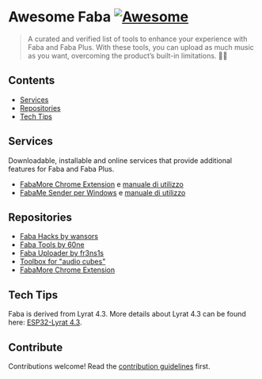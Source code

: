 # Awesome Faba [![Awesome](https://awesome.re/badge.svg)](https://awesome.re)

> A curated and verified list of tools to enhance your experience with Faba and Faba Plus. With these tools, you can upload as much music as you want, overcoming the product’s built-in limitations. 🚀🎶


## Contents

- [Services](#section)
- [Repositories](#repositories)
- [Tech Tips](#tech-tips)


## Services

Downloadable, installable and online services that provide additional features for Faba and Faba Plus.

- [FabaMore Chrome Extension](https://chromewebstore.google.com/detail/fabamore-do-more-with-you/lceoahoffijefgjgepcnilmdlmjeeidn) e [manuale di utilizzo](https://mircobabini.dev/fabamore-per-faba-e-faba-plus/)
- [FabaMe Sender per Windows](https://github.com/sapycola/Faba-Raccontastorie---FabaMe-Sender) e [manuale di utilizzo](https://github.com/sapycola/Faba-Raccontastorie---FabaMe-Sender/blob/main/manuale.pdf)

## Repositories

- [Faba Hacks by wansors](https://github.com/wansors/myfaba-hacks)
- [Faba Tools by 60ne](https://github.com/60ne/faba-tools)
- [Faba Uploader by fr3ns1s](https://github.com/fr3ns1s/faba-uploader)
- [Toolbox for "audio cubes"](https://github.com/oyooyo/audiocube)
- [FabaMore Chrome Extension](https://github.com/mircobabini/fabamore-chrome-extension/)

## Tech Tips

Faba is derived from Lyrat 4.3. More details about Lyrat 4.3 can be found here: [ESP32-Lyrat 4.3](https://espressif-docs.readthedocs-hosted.com/projects/esp-adf/en/latest/design-guide/dev-boards/board-esp32-lyrat-v4.3.html).

## Contribute

Contributions welcome! Read the [contribution guidelines](contributing.md) first.

